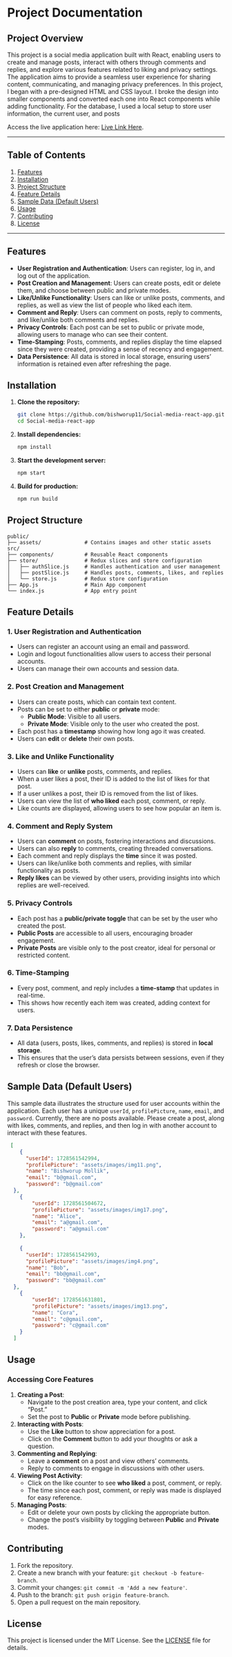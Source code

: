 # Project Documentation

## Project Overview

This project is a social media application built with React, enabling users to create and manage posts, interact with others through comments and replies, and explore various features related to liking and privacy settings. The application aims to provide a seamless user experience for sharing content, communicating, and managing privacy preferences. In this project, I began with a pre-designed HTML and CSS layout. I broke the design into smaller components and converted each one into React components while adding functionality. For the database, I used a local setup to store user information, the current user, and posts

Access the live application here: [Live Link Here](https://social-media-react-app-eight.vercel.app).

---

## Table of Contents
1. [Features](#features)
2. [Installation](#installation)
3. [Project Structure](#project-structure)
4. [Feature Details](#feature-details)
5. [Sample Data (Default Users)](#sample-data-default-users)
6. [Usage](#usage)
7. [Contributing](#contributing)
8. [License](#license)

---

## Features

- **User Registration and Authentication**: Users can register, log in, and log out of the application.
- **Post Creation and Management**: Users can create posts, edit or delete them, and choose between public and private modes.
- **Like/Unlike Functionality**: Users can like or unlike posts, comments, and replies, as well as view the list of people who liked each item.
- **Comment and Reply**: Users can comment on posts, reply to comments, and like/unlike both comments and replies.
- **Privacy Controls**: Each post can be set to public or private mode, allowing users to manage who can see their content.
- **Time-Stamping**: Posts, comments, and replies display the time elapsed since they were created, providing a sense of recency and engagement.
- **Data Persistence**: All data is stored in local storage, ensuring users’ information is retained even after refreshing the page.

## Installation

1. **Clone the repository:**

   ```bash
   git clone https://github.com/bishworup11/Social-media-react-app.git
   cd Social-media-react-app
   ```

2. **Install dependencies:**

   ```bash
   npm install
   ```

3. **Start the development server:**

   ```bash
   npm start
   ```

4. **Build for production:**
   ```bash
   npm run build
   ```

## Project Structure

```plaintext
public/
├── assets/              # Contains images and other static assets
src/
├── components/          # Reusable React components
├── store/               # Redux slices and store configuration
│   ├── authSlice.js     # Handles authentication and user management
│   ├── postSlice.js     # Handles posts, comments, likes, and replies
│   └── store.js         # Redux store configuration
├── App.js               # Main App component
└── index.js             # App entry point
```

## Feature Details

### 1. **User Registration and Authentication**

- Users can register an account using an email and password.
- Login and logout functionalities allow users to access their personal accounts.
- Users can manage their own accounts and session data.

### 2. **Post Creation and Management**

- Users can create posts, which can contain text content.
- Posts can be set to either **public** or **private** mode:
  - **Public Mode**: Visible to all users.
  - **Private Mode**: Visible only to the user who created the post.
- Each post has a **timestamp** showing how long ago it was created.
- Users can **edit** or **delete** their own posts.

### 3. **Like and Unlike Functionality**

- Users can **like** or **unlike** posts, comments, and replies.
- When a user likes a post, their ID is added to the list of likes for that post.
- If a user unlikes a post, their ID is removed from the list of likes.
- Users can view the list of **who liked** each post, comment, or reply.
- Like counts are displayed, allowing users to see how popular an item is.

### 4. **Comment and Reply System**

- Users can **comment** on posts, fostering interactions and discussions.
- Users can also **reply** to comments, creating threaded conversations.
- Each comment and reply displays the **time** since it was posted.
- Users can like/unlike both comments and replies, with similar functionality as posts.
- **Reply likes** can be viewed by other users, providing insights into which replies are well-received.

### 5. **Privacy Controls**

- Each post has a **public/private toggle** that can be set by the user who created the post.
- **Public Posts** are accessible to all users, encouraging broader engagement.
- **Private Posts** are visible only to the post creator, ideal for personal or restricted content.

### 6. **Time-Stamping**

- Every post, comment, and reply includes a **time-stamp** that updates in real-time.
- This shows how recently each item was created, adding context for users.

### 7. **Data Persistence**

- All data (users, posts, likes, comments, and replies) is stored in **local storage**.
- This ensures that the user’s data persists between sessions, even if they refresh or close the browser.


## Sample Data (Default Users)

This sample data illustrates the structure used for user accounts within the application. Each user has a unique `userId`, `profilePicture`, `name`, `email`, and `password`. Currently, there are no posts available. Please create a post, along with likes, comments, and replies, and then log in with another account to interact with these features.

```json
 [
    {
      "userId": 1728561542994,
      "profilePicture": "assets/images/img11.png",
      "name": "Bishworup Mollik",
      "email": "b@gmail.com",
      "password": "b@gmail.com"
  },
    {
        "userId": 1728561504672,
        "profilePicture": "assets/images/img17.png",
        "name": "Alice",
        "email": "a@gmail.com",
        "password": "a@gmail.com"
    },
   
    {
      "userId": 1728561542993,
      "profilePicture": "assets/images/img4.png",
      "name": "Bob",
      "email": "bb@gmail.com",
      "password": "bb@gmail.com"
  },
    {
        "userId": 1728561631801,
        "profilePicture": "assets/images/img13.png",
        "name": "Cora",
        "email": "c@gmail.com",
        "password": "c@gmail.com"
    }
  ]
```

## Usage

### Accessing Core Features

1. **Creating a Post**:
   - Navigate to the post creation area, type your content, and click “Post.”
   - Set the post to **Public** or **Private** mode before publishing.
2. **Interacting with Posts**:
   - Use the **Like** button to show appreciation for a post.
   - Click on the **Comment** button to add your thoughts or ask a question.
3. **Commenting and Replying**:
   - Leave a **comment** on a post and view others’ comments.
   - Reply to comments to engage in discussions with other users.
4. **Viewing Post Activity**:
   - Click on the like counter to see **who liked** a post, comment, or reply.
   - The time since each post, comment, or reply was made is displayed for easy reference.
5. **Managing Posts**:
   - Edit or delete your own posts by clicking the appropriate button.
   - Change the post’s visibility by toggling between **Public** and **Private** modes.

## Contributing

1. Fork the repository.
2. Create a new branch with your feature: `git checkout -b feature-branch`.
3. Commit your changes: `git commit -m 'Add a new feature'`.
4. Push to the branch: `git push origin feature-branch`.
5. Open a pull request on the main repository.

## License

This project is licensed under the MIT License. See the [LICENSE](LICENSE) file for details.


